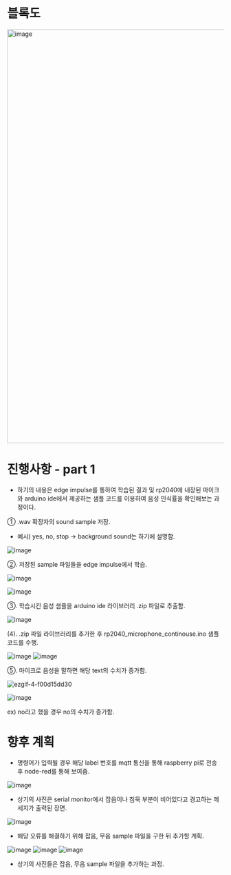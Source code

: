 # 블록도 

<img width="960" alt="image" src="https://user-images.githubusercontent.com/103232862/234504049-25230bee-4594-4511-9746-6aac677834d6.png">

# 진행사항 - part 1

- 하기의 내용은 edge impulse를 통하여 학습된 결과 및 rp2040에 내장된 마이크와 arduino ide에서 제공하는 샘플 코드를 이용하여 음성 인식률을 확인해보는 과정이다. 

① .wav 확장자의 sound sample 저장. 
- 예시) yes, no, stop  -> background sound는 하기에 설명함.

![image](https://user-images.githubusercontent.com/103232862/234507881-1fa028d7-8f11-4862-b89b-a5f3a588de7b.png)


②. 저장된 sample 파일들을 edge impulse에서 학습.

![image](https://user-images.githubusercontent.com/103232862/234510171-fcb7fc52-7665-4910-81d9-0cb81abb60e4.png)

![image](https://user-images.githubusercontent.com/103232862/234509130-454287f5-a66b-4690-89f9-c6025f4866aa.png)

③. 학습시킨 음성 샘플을 arduino ide 라이브러리 .zip 파일로 추출함.

![image](https://user-images.githubusercontent.com/103232862/234511134-4d1a7701-1faf-479a-89df-ef3f21e461ac.png)

(4). .zip 파일 라이브러리를 추가한 후 rp2040_microphone_continouse.ino 샘플 코드를 수행.

![image](https://user-images.githubusercontent.com/103232862/234511382-f6aba3a9-2789-4e3c-9135-3ec8359b1922.png)
![image](https://user-images.githubusercontent.com/103232862/234511428-67f3ca23-c2f9-42b7-9edb-c5da95df8b5e.png)

⑤. 마이크로 음성을 말하면 해당 text의 수치가 증가함.

![ezgif-4-f00d15dd30](https://user-images.githubusercontent.com/103232862/234505898-b5826c83-5435-48a3-a167-9f646d844ce0.gif)

![image](https://user-images.githubusercontent.com/103232862/234506416-6e0bd6f0-9b48-4089-8a45-13ac3500a165.png)

ex) no라고 했을 경우 no의 수치가 증가함.

# 향후 계획

- 명령어가 입력될 경우 해당 label 번호를 mqtt 통신을 통해 raspberry pi로 전송 후 node-red를 통해 보여줌.

![image](https://user-images.githubusercontent.com/103232862/234513672-910e2bd9-9819-4039-b980-88035561e482.png)


- 상기의 사진은 serial monitor에서 잡음이나 침묵 부분이 비어있다고 경고하는 메세지가 출력된 장면.

![image](https://user-images.githubusercontent.com/103232862/234513988-bcde3517-7ac2-4c25-9c63-356bda607167.png)

- 해당 오류를 해결하기 위해 잡음, 무음 sample 파일을 구한 뒤 추가할 계획.

![image](https://user-images.githubusercontent.com/103232862/234514435-f973184c-9ddb-4774-ab1a-747ba5c60cc3.png)
![image](https://user-images.githubusercontent.com/103232862/234514465-66ff81f3-aa7a-4391-ba9c-b575cfe81f02.png)
![image](https://user-images.githubusercontent.com/103232862/234514573-e9459db1-7c6c-4304-820d-91d39adc064a.png)

- 상기의 사진들은 잡음, 무음 sample 파일을 추가하는 과정.


